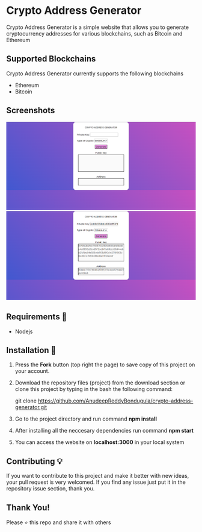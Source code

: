 # Crypto Address Generator

Crypto Address Generator is a simple website that allows you to generate cryptocurrency addresses for various blockchains, such as Bitcoin and Ethereum

## Supported Blockchains

Crypto Address Generator currently supports the following blockchains

- Ethereum
- Bitcoin

## Screenshots

![PLAIN SCREEN](./src/images/screenshots/Screenshot%201.png)
![ETHEREUM ADDRESS GENERATED](./src/images/screenshots/Screenshot%202.png)

## Requirements 🔧

- Nodejs

## Installation 🔌

1. Press the **Fork** button (top right the page) to save copy of this project on your account.

2. Download the repository files (project) from the download section or clone this project by typing in the bash the following command:

   git clone https://github.com/AnudeepReddyBondugula/crypto-address-generator.git

3. Go to the project directory and run command **npm install**
4. After installing all the neccesary dependencies run command **npm start**
5. You can access the website on **localhost:3000** in your local system

## Contributing 💡

If you want to contribute to this project and make it better with new ideas, your pull request is very welcomed.
If you find any issue just put it in the repository issue section, thank you.

## Thank You!

Please ⭐️ this repo and share it with others
